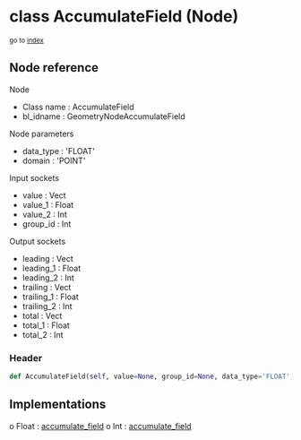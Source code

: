 # class AccumulateField (Node)

<sub>go to [index](/docs/index.md)</sub>

## Node reference

Node
 - Class name : AccumulateField
 - bl_idname : GeometryNodeAccumulateField

Node parameters
 - data_type : 'FLOAT'
 - domain : 'POINT'

Input sockets
 - value : Vect
 - value_1 : Float
 - value_2 : Int
 - group_id : Int

Output sockets
 - leading : Vect
 - leading_1 : Float
 - leading_2 : Int
 - trailing : Vect
 - trailing_1 : Float
 - trailing_2 : Int
 - total : Vect
 - total_1 : Float
 - total_2 : Int

### Header

``` python
def AccumulateField(self, value=None, group_id=None, data_type='FLOAT', domain='POINT', node_label=None, node_color=None):
```

## Implementations

o Float : [accumulate_field](#accumulate_field) 
o Int : [accumulate_field](#accumulate_field) 

